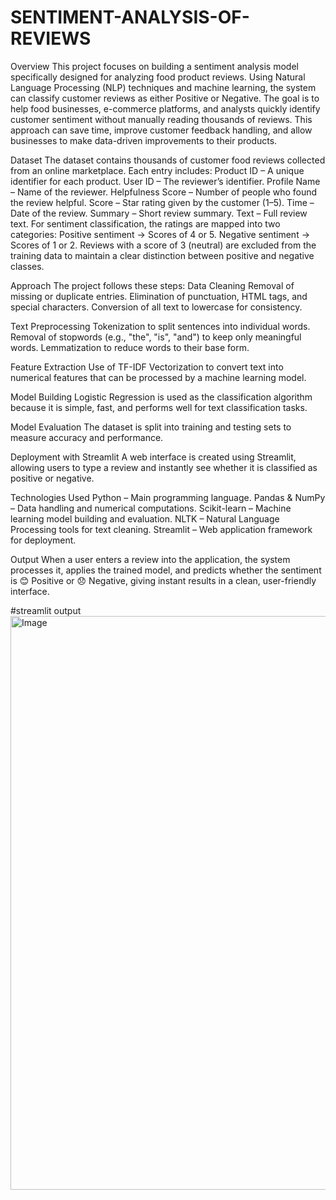# SENTIMENT-ANALYSIS-OF-REVIEWS

Overview
This project focuses on building a sentiment analysis model specifically designed for analyzing food product reviews. Using Natural Language Processing (NLP) techniques and machine learning, the system can classify customer reviews as either Positive or Negative. The goal is to help food businesses, e-commerce platforms, and analysts quickly identify customer sentiment without manually reading thousands of reviews. This approach can save time, improve customer feedback handling, and allow businesses to make data-driven improvements to their products.

Dataset
The dataset contains thousands of customer food reviews collected from an online marketplace. Each entry includes:
Product ID – A unique identifier for each product.
User ID – The reviewer’s identifier.
Profile Name – Name of the reviewer.
Helpfulness Score – Number of people who found the review helpful.
Score – Star rating given by the customer (1–5).
Time – Date of the review.
Summary – Short review summary.
Text – Full review text.
For sentiment classification, the ratings are mapped into two categories:
Positive sentiment → Scores of 4 or 5.
Negative sentiment → Scores of 1 or 2.
Reviews with a score of 3 (neutral) are excluded from the training data to maintain a clear distinction between positive and negative classes.

Approach
The project follows these steps:
Data Cleaning
Removal of missing or duplicate entries.
Elimination of punctuation, HTML tags, and special characters.
Conversion of all text to lowercase for consistency.

Text Preprocessing
Tokenization to split sentences into individual words.
Removal of stopwords (e.g., "the", "is", "and") to keep only meaningful words.
Lemmatization to reduce words to their base form.

Feature Extraction
Use of TF-IDF Vectorization to convert text into numerical features that can be processed by a machine learning model.

Model Building
Logistic Regression is used as the classification algorithm because it is simple, fast, and performs well for text classification tasks.

Model Evaluation
The dataset is split into training and testing sets to measure accuracy and performance.

Deployment with Streamlit
A web interface is created using Streamlit, allowing users to type a review and instantly see whether it is classified as positive or negative.

Technologies Used
Python – Main programming language.
Pandas & NumPy – Data handling and numerical computations.
Scikit-learn – Machine learning model building and evaluation.
NLTK – Natural Language Processing tools for text cleaning.
Streamlit – Web application framework for deployment.

Output
When a user enters a review into the application, the system processes it, applies the trained model, and predicts whether the sentiment is 😊 Positive or 😞 Negative, giving instant results in a clean, user-friendly interface.

#streamlit output
<img width="1908" height="918" alt="Image" src="https://github.com/user-attachments/assets/54f0b61d-5630-4e06-b933-836509ac907f" />
